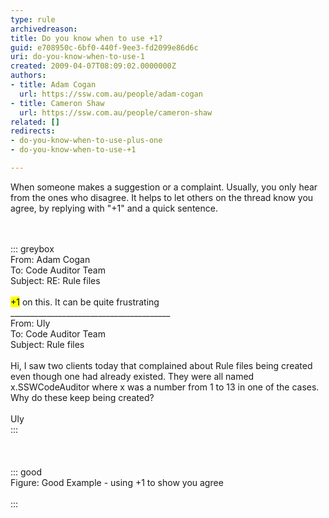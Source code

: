 ```yaml
---
type: rule
archivedreason: 
title: Do you know when to use +1?
guid: e708950c-6bf0-440f-9ee3-fd2099e86d6c
uri: do-you-know-when-to-use-1
created: 2009-04-07T08:09:02.0000000Z
authors:
- title: Adam Cogan
  url: https://ssw.com.au/people/adam-cogan
- title: Cameron Shaw
  url: https://ssw.com.au/people/cameron-shaw
related: []
redirects:
- do-you-know-when-to-use-plus-one
- do-you-know-when-to-use-+1

---
```


When someone makes a suggestion or a complaint. Usually, you only hear from the ones who disagree. It helps to let others on the thread know you agree, by replying with "+1" and a quick sentence.

<!--endintro-->
<dl><br><br>::: greybox<br>From&#58; Adam Cogan <br>To&#58; Code Auditor Team <br>Subject&#58; RE&#58; Rule files <br>
      <br><mark>+1</mark> on this. It can be quite frustrating<br>________________________________________ <br>From&#58; Uly <br>To&#58; Code Auditor Team <br>Subject&#58; Rule files <br>
      <br>Hi, I saw two clients today that complained about Rule files being created even though one had already existed. They were all named x.SSWCodeAuditor where x was a number from 1 to 13 in one of the cases. Why do these keep being created? <br><br>Uly<br>:::<br><br> 
   <br><br>::: good<br>Figure&#58; Good Example - using +1 to show you agree  <br><br>:::<br><br></dl>
